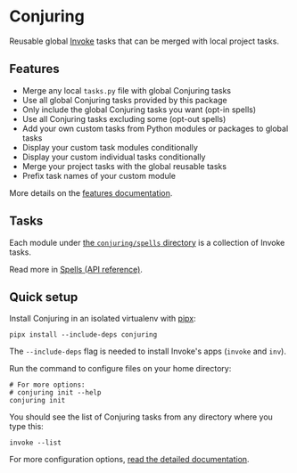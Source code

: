 # Conjuring

Reusable global [Invoke](https://github.com/pyinvoke/invoke) tasks that can be
merged with local project tasks.

## Features

- Merge any local `tasks.py` file with global Conjuring tasks
- Use all global Conjuring tasks provided by this package
- Only include the global Conjuring tasks you want (opt-in spells)
- Use all Conjuring tasks excluding some (opt-out spells)
- Add your own custom tasks from Python modules or packages to global tasks
- Display your custom task modules conditionally
- Display your custom individual tasks conditionally
- Merge your project tasks with the global reusable tasks
- Prefix task names of your custom module

More details on the [features documentation](https://andreoliwa.github.io/conjuring/features/).

## Tasks

Each module under [the `conjuring/spells` directory](https://github.com/andreoliwa/conjuring/tree/master/src/conjuring/spells)
is a collection of Invoke tasks.

Read more in [Spells (API reference)](https://andreoliwa.github.io/conjuring/spells/).

## Quick setup

Install Conjuring in an isolated virtualenv with [pipx](https://github.com/pypa/pipx):

```shell
pipx install --include-deps conjuring
```

The `--include-deps` flag is needed to install Invoke's apps (`invoke` and `inv`).

Run the command to configure files on your home directory:

```shell
# For more options:
# conjuring init --help
conjuring init
```

You should see the list of Conjuring tasks from any directory where you type this:

```shell
invoke --list
```

For more configuration options, [read the detailed documentation](https://andreoliwa.github.io/conjuring/features/#modes).
